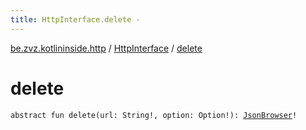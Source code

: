 ```yaml
---
title: HttpInterface.delete - 
---
```


[be.zvz.kotlininside.http](../index.html) / [HttpInterface](index.html) / [delete](./delete.html)

# delete

`abstract fun delete(url: String!, option: Option!): `[`JsonBrowser`](../../be.zvz.kotlininside.json/-json-browser/index.html)`!`